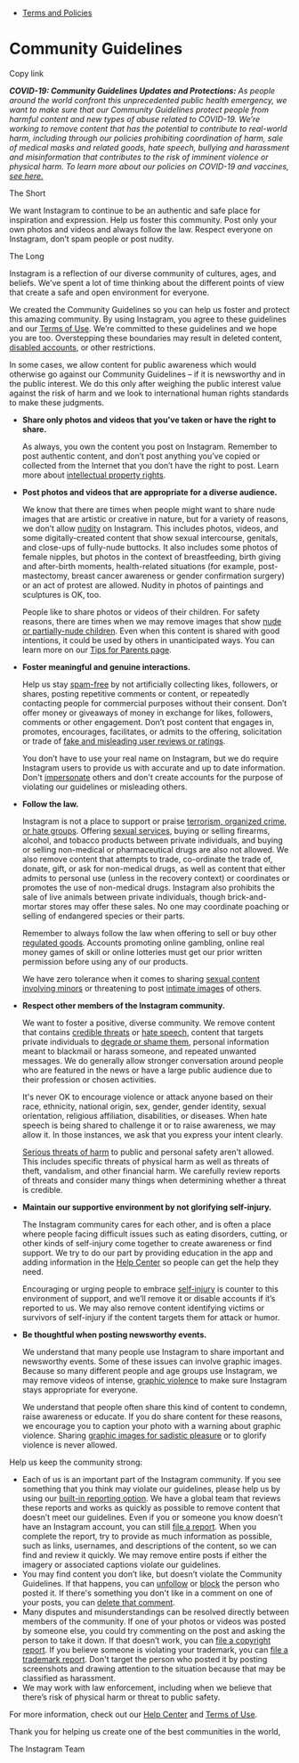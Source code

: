 *   [Terms and Policies](https://help.instagram.com/1417489251945243/?helpref=breadcrumb)

Community Guidelines
====================

Copy link

_**COVID-19: Community Guidelines Updates and Protections:** As people around the world confront this unprecedented public health emergency, we want to make sure that our Community Guidelines protect people from harmful content and new types of abuse related to COVID-19. We’re working to remove content that has the potential to contribute to real-world harm, including through our policies prohibiting coordination of harm, sale of medical masks and related goods, hate speech, bullying and harassment and misinformation that contributes to the risk of imminent violence or physical harm. To learn more about our policies on COVID-19 and vaccines, [see here.](https://help.instagram.com/697825587576762?helpref=faq_content)_

The Short

We want Instagram to continue to be an authentic and safe place for inspiration and expression. Help us foster this community. Post only your own photos and videos and always follow the law. Respect everyone on Instagram, don’t spam people or post nudity.

The Long

Instagram is a reflection of our diverse community of cultures, ages, and beliefs. We’ve spent a lot of time thinking about the different points of view that create a safe and open environment for everyone.

We created the Community Guidelines so you can help us foster and protect this amazing community. By using Instagram, you agree to these guidelines and our [Terms of Use](https://www.instagram.com/legal/terms). We’re committed to these guidelines and we hope you are too. Overstepping these boundaries may result in deleted content, [disabled accounts](https://help.instagram.com/366993040048856?helpref=faq_content), or other restrictions.

In some cases, we allow content for public awareness which would otherwise go against our Community Guidelines – if it is newsworthy and in the public interest. We do this only after weighing the public interest value against the risk of harm and we look to international human rights standards to make these judgments.

*   **Share only photos and videos that you’ve taken or have the right to share.**
    
    As always, you own the content you post on Instagram. Remember to post authentic content, and don’t post anything you’ve copied or collected from the Internet that you don’t have the right to post. Learn more about [intellectual property rights](https://help.instagram.com/126382350847838?helpref=faq_content).
    
*   **Post photos and videos that are appropriate for a diverse audience.**
    
    We know that there are times when people might want to share nude images that are artistic or creative in nature, but for a variety of reasons, we don’t allow [nudity](https://l.instagram.com/?u=https%3A%2F%2Fwww.facebook.com%2Fcommunitystandards%2Fadult_nudity_sexual_activity&e=AT3FySSLiL7OiggMnbmhn0bt-YV7a4m9-GOX7aMadUTc6W5v0eAljhyFAO1lIOGWUauqsTPGTRZFMZneiscMJwKIm8eT6pz-oy6M5MV7MCF-kaUdozw7PwQeouhpzIpZk30D-Nx1_7ewWL5YRQIVbw) on Instagram. This includes photos, videos, and some digitally-created content that show sexual intercourse, genitals, and close-ups of fully-nude buttocks. It also includes some photos of female nipples, but photos in the context of breastfeeding, birth giving and after-birth moments, health-related situations (for example, post-mastectomy, breast cancer awareness or gender confirmation surgery) or an act of protest are allowed. Nudity in photos of paintings and sculptures is OK, too.
    
    People like to share photos or videos of their children. For safety reasons, there are times when we may remove images that show [nude or partially-nude children](https://l.instagram.com/?u=https%3A%2F%2Fwww.facebook.com%2Fcommunitystandards%2Fchild_nudity_sexual_exploitation&e=AT3FySSLiL7OiggMnbmhn0bt-YV7a4m9-GOX7aMadUTc6W5v0eAljhyFAO1lIOGWUauqsTPGTRZFMZneiscMJwKIm8eT6pz-oy6M5MV7MCF-kaUdozw7PwQeouhpzIpZk30D-Nx1_7ewWL5YRQIVbw). Even when this content is shared with good intentions, it could be used by others in unanticipated ways. You can learn more on our [Tips for Parents page](https://help.instagram.com/154475974694511/?helpref=faq_content).
    
*   **Foster meaningful and genuine interactions.**
    
    Help us stay [spam-free](https://l.instagram.com/?u=https%3A%2F%2Fwww.facebook.com%2Fcommunitystandards%2Fspam&e=AT3FySSLiL7OiggMnbmhn0bt-YV7a4m9-GOX7aMadUTc6W5v0eAljhyFAO1lIOGWUauqsTPGTRZFMZneiscMJwKIm8eT6pz-oy6M5MV7MCF-kaUdozw7PwQeouhpzIpZk30D-Nx1_7ewWL5YRQIVbw) by not artificially collecting likes, followers, or shares, posting repetitive comments or content, or repeatedly contacting people for commercial purposes without their consent. Don’t offer money or giveaways of money in exchange for likes, followers, comments or other engagement. Don’t post content that engages in, promotes, encourages, facilitates, or admits to the offering, solicitation or trade of [fake and misleading user reviews or ratings](https://l.instagram.com/?u=https%3A%2F%2Fwww.facebook.com%2Fcommunitystandards%2Ffraud_deception&e=AT3FySSLiL7OiggMnbmhn0bt-YV7a4m9-GOX7aMadUTc6W5v0eAljhyFAO1lIOGWUauqsTPGTRZFMZneiscMJwKIm8eT6pz-oy6M5MV7MCF-kaUdozw7PwQeouhpzIpZk30D-Nx1_7ewWL5YRQIVbw).
    
    You don’t have to use your real name on Instagram, but we do require Instagram users to provide us with accurate and up to date information. Don't [impersonate](https://l.instagram.com/?u=https%3A%2F%2Fwww.facebook.com%2Fcommunitystandards%2Fmisrepresentation&e=AT3FySSLiL7OiggMnbmhn0bt-YV7a4m9-GOX7aMadUTc6W5v0eAljhyFAO1lIOGWUauqsTPGTRZFMZneiscMJwKIm8eT6pz-oy6M5MV7MCF-kaUdozw7PwQeouhpzIpZk30D-Nx1_7ewWL5YRQIVbw) others and don't create accounts for the purpose of violating our guidelines or misleading others.
    
*   **Follow the law.**
    
    Instagram is not a place to support or praise [terrorism, organized crime, or hate groups](https://l.instagram.com/?u=https%3A%2F%2Fwww.facebook.com%2Fcommunitystandards%2Fdangerous_individuals_organizations&e=AT3FySSLiL7OiggMnbmhn0bt-YV7a4m9-GOX7aMadUTc6W5v0eAljhyFAO1lIOGWUauqsTPGTRZFMZneiscMJwKIm8eT6pz-oy6M5MV7MCF-kaUdozw7PwQeouhpzIpZk30D-Nx1_7ewWL5YRQIVbw). Offering [sexual services](https://l.instagram.com/?u=https%3A%2F%2Fwww.facebook.com%2Fcommunitystandards%2Fsexual_solicitation&e=AT3FySSLiL7OiggMnbmhn0bt-YV7a4m9-GOX7aMadUTc6W5v0eAljhyFAO1lIOGWUauqsTPGTRZFMZneiscMJwKIm8eT6pz-oy6M5MV7MCF-kaUdozw7PwQeouhpzIpZk30D-Nx1_7ewWL5YRQIVbw), buying or selling firearms, alcohol, and tobacco products between private individuals, and buying or selling non-medical or pharmaceutical drugs are also not allowed. We also remove content that attempts to trade, co-ordinate the trade of, donate, gift, or ask for non-medical drugs, as well as content that either admits to personal use (unless in the recovery context) or coordinates or promotes the use of non-medical drugs. Instagram also prohibits the sale of live animals between private individuals, though brick-and-mortar stores may offer these sales. No one may coordinate poaching or selling of endangered species or their parts.
    
    Remember to always follow the law when offering to sell or buy other [regulated goods](https://l.instagram.com/?u=https%3A%2F%2Fwww.facebook.com%2Fcommunitystandards%2Fregulated_goods&e=AT3FySSLiL7OiggMnbmhn0bt-YV7a4m9-GOX7aMadUTc6W5v0eAljhyFAO1lIOGWUauqsTPGTRZFMZneiscMJwKIm8eT6pz-oy6M5MV7MCF-kaUdozw7PwQeouhpzIpZk30D-Nx1_7ewWL5YRQIVbw). Accounts promoting online gambling, online real money games of skill or online lotteries must get our prior written permission before using any of our products.
    
    We have zero tolerance when it comes to sharing [sexual content involving minors](https://l.instagram.com/?u=https%3A%2F%2Fwww.facebook.com%2Fcommunitystandards%2Fchild_nudity_sexual_exploitation&e=AT3FySSLiL7OiggMnbmhn0bt-YV7a4m9-GOX7aMadUTc6W5v0eAljhyFAO1lIOGWUauqsTPGTRZFMZneiscMJwKIm8eT6pz-oy6M5MV7MCF-kaUdozw7PwQeouhpzIpZk30D-Nx1_7ewWL5YRQIVbw) or threatening to post [intimate images](https://l.instagram.com/?u=https%3A%2F%2Fwww.facebook.com%2Fcommunitystandards%2Fsexual_exploitation_adults&e=AT3FySSLiL7OiggMnbmhn0bt-YV7a4m9-GOX7aMadUTc6W5v0eAljhyFAO1lIOGWUauqsTPGTRZFMZneiscMJwKIm8eT6pz-oy6M5MV7MCF-kaUdozw7PwQeouhpzIpZk30D-Nx1_7ewWL5YRQIVbw) of others.
    
*   **Respect other members of the Instagram community.**
    
    We want to foster a positive, diverse community. We remove content that contains [credible threats](https://l.instagram.com/?u=https%3A%2F%2Fwww.facebook.com%2Fcommunitystandards%2Fcredible_violence&e=AT3FySSLiL7OiggMnbmhn0bt-YV7a4m9-GOX7aMadUTc6W5v0eAljhyFAO1lIOGWUauqsTPGTRZFMZneiscMJwKIm8eT6pz-oy6M5MV7MCF-kaUdozw7PwQeouhpzIpZk30D-Nx1_7ewWL5YRQIVbw) or [hate speech](https://l.instagram.com/?u=https%3A%2F%2Fwww.facebook.com%2Fcommunitystandards%2Fhate_speech&e=AT3FySSLiL7OiggMnbmhn0bt-YV7a4m9-GOX7aMadUTc6W5v0eAljhyFAO1lIOGWUauqsTPGTRZFMZneiscMJwKIm8eT6pz-oy6M5MV7MCF-kaUdozw7PwQeouhpzIpZk30D-Nx1_7ewWL5YRQIVbw), content that targets private individuals to [degrade or shame them](https://l.instagram.com/?u=https%3A%2F%2Fwww.facebook.com%2Fcommunitystandards%2Fbullying&e=AT3FySSLiL7OiggMnbmhn0bt-YV7a4m9-GOX7aMadUTc6W5v0eAljhyFAO1lIOGWUauqsTPGTRZFMZneiscMJwKIm8eT6pz-oy6M5MV7MCF-kaUdozw7PwQeouhpzIpZk30D-Nx1_7ewWL5YRQIVbw), personal information meant to blackmail or harass someone, and repeated unwanted messages. We do generally allow stronger conversation around people who are featured in the news or have a large public audience due to their profession or chosen activities.
    
    It's never OK to encourage violence or attack anyone based on their race, ethnicity, national origin, sex, gender, gender identity, sexual orientation, religious affiliation, disabilities, or diseases. When hate speech is being shared to challenge it or to raise awareness, we may allow it. In those instances, we ask that you express your intent clearly.
    
    [Serious threats of harm](https://l.instagram.com/?u=https%3A%2F%2Fwww.facebook.com%2Fcommunitystandards%2Fcredible_violence&e=AT3FySSLiL7OiggMnbmhn0bt-YV7a4m9-GOX7aMadUTc6W5v0eAljhyFAO1lIOGWUauqsTPGTRZFMZneiscMJwKIm8eT6pz-oy6M5MV7MCF-kaUdozw7PwQeouhpzIpZk30D-Nx1_7ewWL5YRQIVbw) to public and personal safety aren't allowed. This includes specific threats of physical harm as well as threats of theft, vandalism, and other financial harm. We carefully review reports of threats and consider many things when determining whether a threat is credible.
    
*   **Maintain our supportive environment by not glorifying self-injury.**
    
    The Instagram community cares for each other, and is often a place where people facing difficult issues such as eating disorders, cutting, or other kinds of self-injury come together to create awareness or find support. We try to do our part by providing education in the app and adding information in the [Help Center](https://help.instagram.com/) so people can get the help they need.
    
    Encouraging or urging people to embrace [self-injury](https://l.instagram.com/?u=https%3A%2F%2Fwww.facebook.com%2Fcommunitystandards%2Fsuicide_self_injury_violence&e=AT3FySSLiL7OiggMnbmhn0bt-YV7a4m9-GOX7aMadUTc6W5v0eAljhyFAO1lIOGWUauqsTPGTRZFMZneiscMJwKIm8eT6pz-oy6M5MV7MCF-kaUdozw7PwQeouhpzIpZk30D-Nx1_7ewWL5YRQIVbw) is counter to this environment of support, and we’ll remove it or disable accounts if it’s reported to us. We may also remove content identifying victims or survivors of self-injury if the content targets them for attack or humor.
    
*   **Be thoughtful when posting newsworthy events.**
    
    We understand that many people use Instagram to share important and newsworthy events. Some of these issues can involve graphic images. Because so many different people and age groups use Instagram, we may remove videos of intense, [graphic violence](https://l.instagram.com/?u=https%3A%2F%2Fwww.facebook.com%2Fcommunitystandards%2Fgraphic_violence&e=AT3FySSLiL7OiggMnbmhn0bt-YV7a4m9-GOX7aMadUTc6W5v0eAljhyFAO1lIOGWUauqsTPGTRZFMZneiscMJwKIm8eT6pz-oy6M5MV7MCF-kaUdozw7PwQeouhpzIpZk30D-Nx1_7ewWL5YRQIVbw) to make sure Instagram stays appropriate for everyone.
    
    We understand that people often share this kind of content to condemn, raise awareness or educate. If you do share content for these reasons, we encourage you to caption your photo with a warning about graphic violence. Sharing [graphic images for sadistic pleasure](https://l.instagram.com/?u=https%3A%2F%2Fwww.facebook.com%2Fcommunitystandards%2Fcruel_insensitive&e=AT3FySSLiL7OiggMnbmhn0bt-YV7a4m9-GOX7aMadUTc6W5v0eAljhyFAO1lIOGWUauqsTPGTRZFMZneiscMJwKIm8eT6pz-oy6M5MV7MCF-kaUdozw7PwQeouhpzIpZk30D-Nx1_7ewWL5YRQIVbw) or to glorify violence is never allowed.
    

Help us keep the community strong:

*   Each of us is an important part of the Instagram community. If you see something that you think may violate our guidelines, please help us by using our [built-in reporting option](https://help.instagram.com/165828726894770?helpref=faq_content). We have a global team that reviews these reports and works as quickly as possible to remove content that doesn’t meet our guidelines. Even if you or someone you know doesn’t have an Instagram account, you can still [file a report](https://help.instagram.com/contact/383679321740945). When you complete the report, try to provide as much information as possible, such as links, usernames, and descriptions of the content, so we can find and review it quickly. We may remove entire posts if either the imagery or associated captions violate our guidelines.
*   You may find content you don’t like, but doesn’t violate the Community Guidelines. If that happens, you can [unfollow](https://help.instagram.com/286340048138725?helpref=faq_content) or [block](https://help.instagram.com/426700567389543/?helpref=faq_content) the person who posted it. If there's something you don't like in a comment on one of your posts, you can [delete that comment](https://help.instagram.com/289098941190483?helpref=faq_content).
*   Many disputes and misunderstandings can be resolved directly between members of the community. If one of your photos or videos was posted by someone else, you could try commenting on the post and asking the person to take it down. If that doesn’t work, you can [file a copyright report](https://help.instagram.com/126382350847838?helpref=faq_content). If you believe someone is violating your trademark, you can [file a trademark report](https://help.instagram.com/222826637847963?helpref=faq_content). Don't target the person who posted it by posting screenshots and drawing attention to the situation because that may be classified as harassment.
*   We may work with law enforcement, including when we believe that there’s risk of physical harm or threat to public safety.

For more information, check out our [Help Center](https://help.instagram.com/) and [Terms of Use](https://l.instagram.com/?u=http%3A%2F%2Finstagram.com%2Flegal%2Fterms%2F%23&e=AT3FySSLiL7OiggMnbmhn0bt-YV7a4m9-GOX7aMadUTc6W5v0eAljhyFAO1lIOGWUauqsTPGTRZFMZneiscMJwKIm8eT6pz-oy6M5MV7MCF-kaUdozw7PwQeouhpzIpZk30D-Nx1_7ewWL5YRQIVbw).

Thank you for helping us create one of the best communities in the world,

The Instagram Team